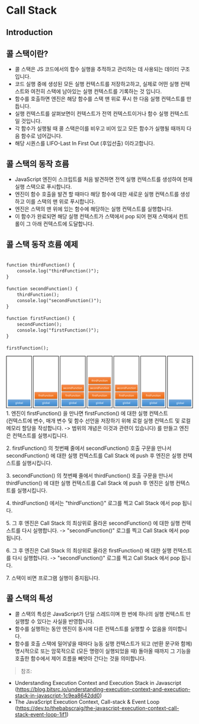 # Call Stack
## Introduction

## 콜 스택이란?
* 콜 스택은 JS 코드에서의 함수 실행을 추적하고 관리하는 데 사용되는 데이터 구조입니다.
* 코드 실행 중에 생성된 모든 실행 컨텍스트를 저장하고하고, 실제로 어떤 실행 컨텍스트와 여전히 스택에 남아있는 실행 컨텍스트를 기록하는 것 입니다.
* 함수를 호출하면 엔진은 해당 함수를 스택 맨 위로 푸시 한 다음 실행 컨텍스트를 만듭니다.
* 실행 컨텍스트를 살펴보면이 컨텍스트가 전역 컨텍스트이거나 함수 실행 컨텍스트 일 것입니다.
* 각 함수가 실행될 때 콜 스택은이를 비우고 비어 있고 모든 함수가 실행될 때까지 다음 함수로 넘어갑니다.
* 해당 시퀀스를 LIFO-Last In First Out (후입선출) 이라고합니다.

## 콜 스택의 동작 흐름
* JavaScript 엔진이 스크립트를 처음 발견하면 전역 실행 컨텍스트를 생성하여 현재 실행 스택으로 푸시합니다. 
* 엔진이 함수 호출을 발견 할 때마다 해당 함수에 대한 새로운 실행 컨텍스트를 생성하고 이를 스택의 맨 위로 푸시합니다.
* 엔진은 스택의 맨 위에 있는 함수에 해당하는 실행 컨텍스트를 실행합니다.
* 이 함수가 완료되면 해당 실행 컨텍스트가 스택에서 pop 되어 현재 스택에서 컨트롤이 그 아래 컨텍스트에 도달합니다.

## 콜 스택 동작 흐름 예제
```

function thirdFunction() {
    console.log("thirdFunction()");
}

function secondFunction() {
    thirdFunction();
    console.log("secondFunction()");
}

function firstFunction() {
    secondFunction();
    console.log("firstFunction()");
}

firstFunction();
```
![Stack-Flow](https://github.com/dev-angelo/DevTips-FrontEnd/blob/master/Call-Stack/images/stack_flow.png)
1\. 엔진이 firstFunction() 을 만나면 firstFunction() 에 대한 실행 컨텍스트<br>
(컨텍스트에 변수, 매개 변수 및 함수 선언을 저장하기 위해 로컬 실행 컨텍스트 및 로컬 메모리 할당을 작성합니다. -> 범위의 개념은 이것과 관련이 있습니다) 를 만들고 엔진은 컨텍스트를 실행시킵니다.

2\. firstFunction() 의 첫번째 줄에서 secondFunction() 호출 구문을 만나서 secondFunction() 에 대한 실행 컨텍스트를 Call Stack 에 push 후 엔진은 실행 컨텍스트를 실행시킵니다.

3\. secondFunction() 의 첫번째 줄에서 thirdFunction() 호출 구문을 만나서 thirdFunction() 에 대한 실행 컨텍스트를 Call Stack 에 push 후 엔진은 실행 컨텍스트를 실행시킵니다.

4\. thirdFunction() 에서는 "thirdFunction()" 로그를 찍고 Call Stack 에서 pop 됩니다.

5\. 그 후 엔진은 Call Stack 의 최상위로 올라온 secondFunction() 에 대한 실행 컨텍스트를 다시 실행합니다. -> "secondFunction()" 로그를 찍고 Call Stack 에서 pop 됩니다.

6\. 그 후 엔진은 Call Stack 의 최상위로 올라온 firstFunction() 에 대한 실행 컨텍스트를 다시 실행합니다. -> "secondFunction()" 로그를 찍고 Call Stack 에서 pop 됩니다.

7\. 스택이 비면 프로그램 실행이 중지됩니다.

## 콜 스택의 특성
* 콜 스택의 특성은 JavaScript가 단일 스레드이며 한 번에 하나의 실행 컨텍스트 만 실행할 수 있다는 사실을 반영합니다.
* 함수를 실행하는 동안 엔진이 동시에 다른 컨텍스트를 실행할 수 없음을 의미합니다. 
* 함수를 호출 스택에 밀어넣을 때마다 능동 실행 컨텍스트가 되고 (반환 문구와 함께) 명시적으로 또는 암묵적으로 (모든 명령이 실행되었을 때) 돌아올 때까지 그 기능을 호출한 함수에서 제어 흐름을 빼앗아 간다는 것을 의미합니다.

> 참조:
* Understanding Execution Context and Execution Stack in Javascript (https://blog.bitsrc.io/understanding-execution-context-and-execution-stack-in-javascript-1c9ea8642dd0)
* The JavaScript Execution Context, Call-stack & Event Loop (https://dev.to/thebabscraig/the-javascript-execution-context-call-stack-event-loop-1if1)
